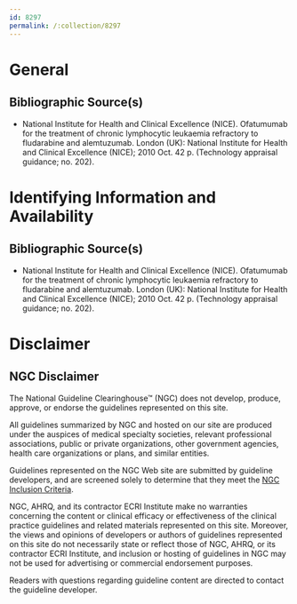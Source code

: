 ```yaml
---
id: 8297
permalink: /:collection/8297
---
```


# General

## Bibliographic Source(s)

- National Institute for Health and Clinical Excellence (NICE). Ofatumumab for the treatment of chronic lymphocytic leukaemia refractory to fludarabine and alemtuzumab. London (UK): National Institute for Health and Clinical Excellence (NICE); 2010 Oct. 42 p. (Technology appraisal guidance; no. 202).

# Identifying Information and Availability

## Bibliographic Source(s)

- National Institute for Health and Clinical Excellence (NICE). Ofatumumab for the treatment of chronic lymphocytic leukaemia refractory to fludarabine and alemtuzumab. London (UK): National Institute for Health and Clinical Excellence (NICE); 2010 Oct. 42 p. (Technology appraisal guidance; no. 202).

# Disclaimer

## NGC Disclaimer

The National Guideline Clearinghouse™ (NGC) does not develop, produce, approve, or endorse the guidelines represented on this site.

All guidelines summarized by NGC and hosted on our site are produced under the auspices of medical specialty societies, relevant professional associations, public or private organizations, other government agencies, health care organizations or plans, and similar entities.

Guidelines represented on the NGC Web site are submitted by guideline developers, and are screened solely to determine that they meet the [NGC Inclusion Criteria](/help-and-about/summaries/inclusion-criteria).

NGC, AHRQ, and its contractor ECRI Institute make no warranties concerning the content or clinical efficacy or effectiveness of the clinical practice guidelines and related materials represented on this site. Moreover, the views and opinions of developers or authors of guidelines represented on this site do not necessarily state or reflect those of NGC, AHRQ, or its contractor ECRI Institute, and inclusion or hosting of guidelines in NGC may not be used for advertising or commercial endorsement purposes.

Readers with questions regarding guideline content are directed to contact the guideline developer.

